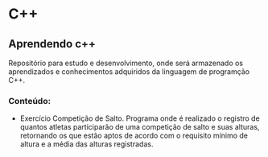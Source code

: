# C++
## Aprendendo c++

 Repositório para estudo e desenvolvimento, onde será armazenado os aprendizados e conhecimentos adquiridos da linguagem de programção C++.  

### Conteúdo:
* Exercício Competição de Salto.
    Programa onde é realizado o registro de quantos atletas participarão de uma competição de salto e suas alturas, <br/>
    retornando os que estão aptos de acordo com o requisito mínimo de altura e a média das alturas registradas.



